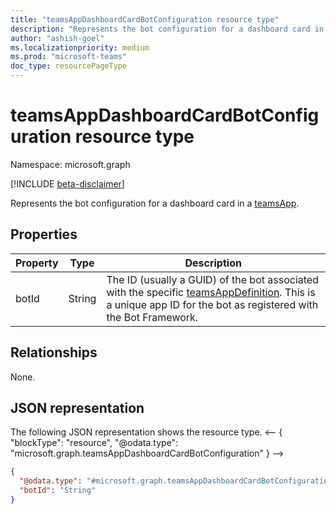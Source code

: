 ```yaml
---
title: "teamsAppDashboardCardBotConfiguration resource type"
description: "Represents the bot configuration for a dashboard card in a teamsApp."
author: "ashish-goel"
ms.localizationpriority: medium
ms.prod: "microsoft-teams"
doc_type: resourcePageType
---
```


# teamsAppDashboardCardBotConfiguration resource type

Namespace: microsoft.graph

[!INCLUDE [beta-disclaimer](../../includes/beta-disclaimer.md)]

Represents the bot configuration for a dashboard card in a [teamsApp](teamsapp.md).

## Properties

| Property | Type | Description |
| -------- | ---- | ----------- |
| botId | String | The ID (usually a GUID) of the bot associated with the specific [teamsAppDefinition](teamsappdefinition.md). This is a unique app ID for the bot as registered with the Bot Framework. |

## Relationships

None.

## JSON representation

The following JSON representation shows the resource type.
<-- {
  "blockType": "resource",
  "@odata.type": "microsoft.graph.teamsAppDashboardCardBotConfiguration"
}
-->
``` json
{
  "@odata.type": "#microsoft.graph.teamsAppDashboardCardBotConfiguration",
  "botId": "String"
}
```
